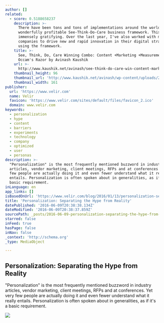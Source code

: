 ```yaml
---
author: []
related:
  - score: 0.5188658237
    description: >-
      There have been tons and tons of implementations around the world of my
      wonderfully profitable See-Think-Do-Care business framework. This is
      immensely gratifying. Over the last year, I've also worked with many
      companies to drive new and rapid innovation in their digital strategies
      using the framework.
    title: >-
      See, Think, Do, Care Winning Combo: Content +Marketing +Measurement! -
      Occam's Razor by Avinash Kaushik
    url: >-
      http://www.kaushik.net/avinash/see-think-do-care-win-content-marketing-measurement/
    thumbnail_height: 96
    thumbnail_url: 'http://www.kaushik.net/avinash/wp-content/uploads/2015/07/revolve-1.jpg'
    thumbnail_width: 161
publisher:
  url: 'https://www.velir.com'
  name: Velir
  favicon: 'https://www.velir.com/sites/default/files/favicon_2.ico'
  domain: www.velir.com
keywords:
  - personalization
  - hype
  - content
  - barriers
  - experiments
  - technology
  - company
  - optimized
  - user
  - personas
description: >-
  "Personalization" is the most frequently mentioned buzzword in industry
  articles, vendor marketing, client meetings, RFPs and at conferences. Yet very
  few people are actually doing it and even fewer understand what it really
  entails. Personalization is often spoken about in generalities, as if it's a
  basic requirement.
inLanguage: en
app_links: []
isBasedOnUrl: 'https://www.velir.com/blog/2016/01/13/personalization-separating-hype-reality'
title: 'Personalization: Separating the Hype from Reality'
datePublished: '2016-06-09T20:38:38.134Z'
dateModified: '2016-06-09T20:38:37.859Z'
sourcePath: _posts/2016-06-09-personalization-separating-the-hype-from-reality.md
starred: false
inFeed: true
hasPage: false
inNav: false
_context: 'http://schema.org'
_type: MediaObject

---
```

<article style=""><h1>Personalization: Separating the Hype from Reality</h1><p>"Personalization" is the most frequently mentioned buzzword in industry articles, vendor marketing, client meetings, RFPs and at conferences. Yet very few people are actually doing it and even fewer understand what it really entails. Personalization is often spoken about in generalities, as if it's a basic requirement.</p><img src="https://www.velir.com/sites/all/themes/velir/assets/images/social-share-icons/social-reddit-circle-128.png" /></article>